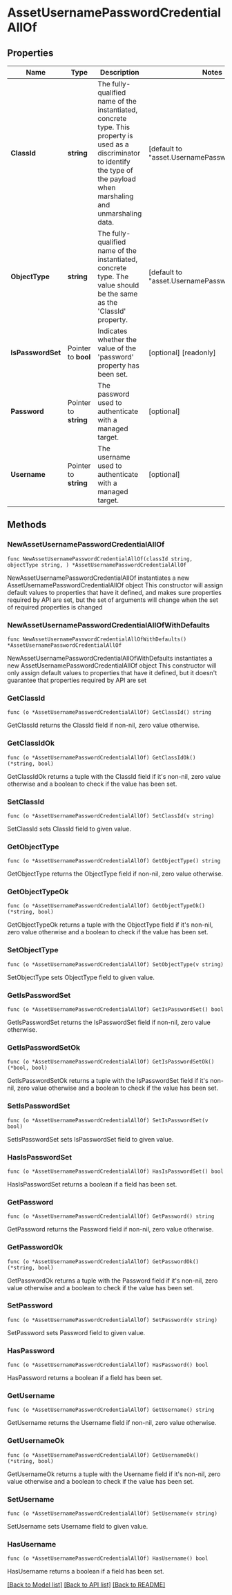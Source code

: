# AssetUsernamePasswordCredentialAllOf

## Properties

Name | Type | Description | Notes
------------ | ------------- | ------------- | -------------
**ClassId** | **string** | The fully-qualified name of the instantiated, concrete type. This property is used as a discriminator to identify the type of the payload when marshaling and unmarshaling data. | [default to "asset.UsernamePasswordCredential"]
**ObjectType** | **string** | The fully-qualified name of the instantiated, concrete type. The value should be the same as the &#39;ClassId&#39; property. | [default to "asset.UsernamePasswordCredential"]
**IsPasswordSet** | Pointer to **bool** | Indicates whether the value of the &#39;password&#39; property has been set. | [optional] [readonly] 
**Password** | Pointer to **string** | The password used to authenticate with a managed target. | [optional] 
**Username** | Pointer to **string** | The username used to authenticate with a managed target. | [optional] 

## Methods

### NewAssetUsernamePasswordCredentialAllOf

`func NewAssetUsernamePasswordCredentialAllOf(classId string, objectType string, ) *AssetUsernamePasswordCredentialAllOf`

NewAssetUsernamePasswordCredentialAllOf instantiates a new AssetUsernamePasswordCredentialAllOf object
This constructor will assign default values to properties that have it defined,
and makes sure properties required by API are set, but the set of arguments
will change when the set of required properties is changed

### NewAssetUsernamePasswordCredentialAllOfWithDefaults

`func NewAssetUsernamePasswordCredentialAllOfWithDefaults() *AssetUsernamePasswordCredentialAllOf`

NewAssetUsernamePasswordCredentialAllOfWithDefaults instantiates a new AssetUsernamePasswordCredentialAllOf object
This constructor will only assign default values to properties that have it defined,
but it doesn't guarantee that properties required by API are set

### GetClassId

`func (o *AssetUsernamePasswordCredentialAllOf) GetClassId() string`

GetClassId returns the ClassId field if non-nil, zero value otherwise.

### GetClassIdOk

`func (o *AssetUsernamePasswordCredentialAllOf) GetClassIdOk() (*string, bool)`

GetClassIdOk returns a tuple with the ClassId field if it's non-nil, zero value otherwise
and a boolean to check if the value has been set.

### SetClassId

`func (o *AssetUsernamePasswordCredentialAllOf) SetClassId(v string)`

SetClassId sets ClassId field to given value.


### GetObjectType

`func (o *AssetUsernamePasswordCredentialAllOf) GetObjectType() string`

GetObjectType returns the ObjectType field if non-nil, zero value otherwise.

### GetObjectTypeOk

`func (o *AssetUsernamePasswordCredentialAllOf) GetObjectTypeOk() (*string, bool)`

GetObjectTypeOk returns a tuple with the ObjectType field if it's non-nil, zero value otherwise
and a boolean to check if the value has been set.

### SetObjectType

`func (o *AssetUsernamePasswordCredentialAllOf) SetObjectType(v string)`

SetObjectType sets ObjectType field to given value.


### GetIsPasswordSet

`func (o *AssetUsernamePasswordCredentialAllOf) GetIsPasswordSet() bool`

GetIsPasswordSet returns the IsPasswordSet field if non-nil, zero value otherwise.

### GetIsPasswordSetOk

`func (o *AssetUsernamePasswordCredentialAllOf) GetIsPasswordSetOk() (*bool, bool)`

GetIsPasswordSetOk returns a tuple with the IsPasswordSet field if it's non-nil, zero value otherwise
and a boolean to check if the value has been set.

### SetIsPasswordSet

`func (o *AssetUsernamePasswordCredentialAllOf) SetIsPasswordSet(v bool)`

SetIsPasswordSet sets IsPasswordSet field to given value.

### HasIsPasswordSet

`func (o *AssetUsernamePasswordCredentialAllOf) HasIsPasswordSet() bool`

HasIsPasswordSet returns a boolean if a field has been set.

### GetPassword

`func (o *AssetUsernamePasswordCredentialAllOf) GetPassword() string`

GetPassword returns the Password field if non-nil, zero value otherwise.

### GetPasswordOk

`func (o *AssetUsernamePasswordCredentialAllOf) GetPasswordOk() (*string, bool)`

GetPasswordOk returns a tuple with the Password field if it's non-nil, zero value otherwise
and a boolean to check if the value has been set.

### SetPassword

`func (o *AssetUsernamePasswordCredentialAllOf) SetPassword(v string)`

SetPassword sets Password field to given value.

### HasPassword

`func (o *AssetUsernamePasswordCredentialAllOf) HasPassword() bool`

HasPassword returns a boolean if a field has been set.

### GetUsername

`func (o *AssetUsernamePasswordCredentialAllOf) GetUsername() string`

GetUsername returns the Username field if non-nil, zero value otherwise.

### GetUsernameOk

`func (o *AssetUsernamePasswordCredentialAllOf) GetUsernameOk() (*string, bool)`

GetUsernameOk returns a tuple with the Username field if it's non-nil, zero value otherwise
and a boolean to check if the value has been set.

### SetUsername

`func (o *AssetUsernamePasswordCredentialAllOf) SetUsername(v string)`

SetUsername sets Username field to given value.

### HasUsername

`func (o *AssetUsernamePasswordCredentialAllOf) HasUsername() bool`

HasUsername returns a boolean if a field has been set.


[[Back to Model list]](../README.md#documentation-for-models) [[Back to API list]](../README.md#documentation-for-api-endpoints) [[Back to README]](../README.md)


